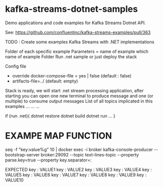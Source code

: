 # kafka-streams-dotnet-samples

Demo applications and code examples for Kafka Streams Dotnet API.


See: https://github.com/confluentinc/kafka-streams-examples/pull/363

TODO : Create some examples Kafka Streams with .NET implementations


Folder of each specific example
Parameters = name of example which name of example Folder
Run .net sample or just deploy the stack

Config file
- override docker-compose-file = yes | false (default : false)
- artifacts-file=../ (default: empty)

Stack is ready, we will start .net stream processing application, after starting you can open one new terminal to produce message and one (or multiple) to consume output messages
List of all topics implicated in this examples
...
...
...

if (run .net){
    dotnet restore
    dotnet build
    dotnet run ...
}


# EXAMPE MAP FUNCTION
seq -f "key:value%g" 10 | docker exec -i broker kafka-console-producer --bootstrap-server broker:29092 --topic text-lines-topic --property parse.key=true --property key.separator=:

EXPECTED
key : VALUE1
key : VALUE2
key : VALUE3
key : VALUE4
key : VALUE5
key : VALUE6
key : VALUE7
key : VALUE8
key : VALUE9
key : VALUE10